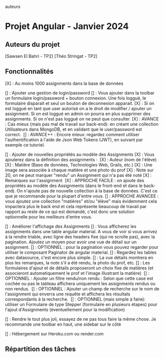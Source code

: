 auteurs
# Projet Angular - Janvier 2024

## Auteurs du projet

[Sawsen El Bahri - TP2]
[Théo Stringat - TP2]

## Fonctionnalités

[X] : Au moins 1000 assignments dans la base de données

[] : Ajouter une gestion de login/password
    [] : Vous ajouter dans la toolbar un formulaire login/password + bouton connexion. Une fois loggué, le formulaire disparait et seul un bouton de deconnexion apparait.
    [X] : Si on est loggué en tant que user autorisé on a le droit de modifier / ajouter un assignment. Si on est loggué en admin on pourra en plus supprimer des assignments. Si on n'est pas loggué on ne peut que consulter.
    [X] : AVANCE : Cas mieux (mais pas mal de travail sur back-end): en créant une collection Utilisateurs dans MongoDB, et en validant que le user/password est correct. 
    [] : AVANCE++ : Encore mieux: regardez comment utiliser l'authentification à l'aide de Json Web Tokens (JWT), en suivant par exemple ce tutoriel.   
    
[] : Ajouter de nouvelles propriétés au modèle des Assignments
    [X] : Vous ajouterez dans la définition des assignments : 
        [X] : Auteur (nom de l'élève)
        [X] : Matière (Base de données, Technologies Web, Grails, etc.)
        [X] : Une image sera associée à chaque matière et une photo du prof
        [X] : Note sur 20, on ne peut marquer "rendu" un Assignment qui n'a pas été noté
        [X] : Remarques sur l'assignment 
        [X] : APPROCHE FACILE : on ajoute des propriétés au modèle des Assignments (dans le front-end et dans le back-end). On n'ajoute pas de nouvelle collection à la base de données. C'est ce que je recommande pour la plupart d'entre vous.
        [] : APPROCHE AVANCEE : vous ajoutez une collection "matières" et/ou "élève" mais évidemment cela impactera plus le back end et cela représente beaucoup de travail par rapport au reste de ce qui est demandé, c'est donc une solution optionnelle pour les meilleurs d'entre vous.

[] : Améliorer l'affichage des Assignments
    [] : Vous afficherez les assignments dans une table angular material. A vous de voir si vous arrivez à la rendre triable, avec ligne des headers fixe (qui ne scrolle pas), avec la pagination. Ajoutez un moyen pour avoir une vue de détail sur un assignment.
    [] : OPTIONNEL : pour la pagination vous pouvez regarder pour utiliser le composant Paginator de angular material.
    [] : Regardez les tables avec datasource, c'est encore plus simple.
    [] : La vue détails montrera en plus les remarques, la note s'il a été rendu, la photo du prof, etc.
    [] : Les formulaires d'ajout et de détails proposeront un choix fixe de matières (et associeront automatiquement le prof et l'image illustrant la matière) 
    [] : OPTIONNEL : Ajouter un filtre rendu/non rendu : Selon que cette case est cochée ou pas le tableau affichera uniquement les assignments rendus ou non rendus. 
    [] : OPTIONNEL : Ajouter un champ de recherche sur le nom de l'assignment qui enverra une requête et affichera les résultats correspondants à la recherche. 
    [] : OPTIONNEL (mais simple à faire): utiliser un Formulaire de type Stepper (formulaire en plusieurs étapes) pour l'ajout d'Assignments (éventuellement pour la modification) 

[] : Rendre le tout plus joli, essayez de ne pas tous faire la même chose. Je recommande une toolbar en haut, une sidebar sur le côté

[] : Hébergement sur Heroku.com ou render.com

## Répartition des tâches


